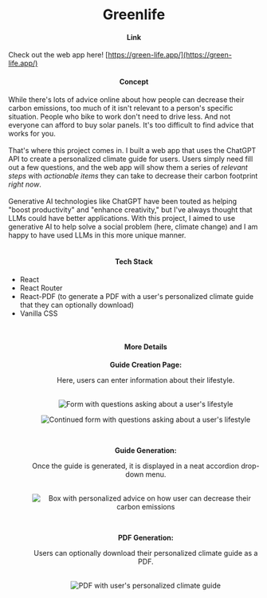 <h1 align="center">Greenlife</h1>



<h4 align="center">Link</h4>

Check out the web app here! [https://green-life.app/](https://green-life.app/) 
<br />



<h4 align="center">Concept</h4>
While there's lots of advice online about how people can decrease their carbon emissions, too much of it isn't relevant to a person's specific situation. People who bike to work don't need to drive less. And not everyone can afford to buy solar panels. It's too difficult to find advice that works for you.
<br />
<br />
That's where this project comes in. I built a web app that uses the ChatGPT API to create a personalized climate guide for users. Users simply need fill out a few questions, and the web app will show them a series of <em>relevant steps</em> with <em>actionable items</em> they can take to decrease their carbon footprint <em>right now</em>. 
<br />
<br />
Generative AI technologies like ChatGPT have been touted as helping "boost productivity" and "enhance creativity," but I've always thought that LLMs could have better applications. With this project, I aimed to use generative AI to help solve a social problem (here, climate change) and I am happy to have used LLMs in this more unique manner. 
<br />
<br />



<h4 align="center">Tech Stack</h4>
<ul>
    <li>React</li>
    <li>React Router</li>
    <li>React-PDF (to generate a PDF with a user's personalized climate guide that they can optionally download)</li>
    <li>Vanilla CSS</li>
<ul>

<br />



<h4 align="center">More Details</h4>
<div align="center">
<p><strong>Guide Creation Page:</strong></p>
Here, users can enter information about their lifestyle.

<br />
<br />

![Form with questions asking about a user's lifestyle](https://github.com/user-attachments/assets/776d0ada-8e7d-4e4e-a940-7a7b70451a65)

![Continued form with questions asking about a user's lifestyle](https://github.com/user-attachments/assets/70c48328-c842-40c3-b2f5-94f49c0af96c)

<br />

<p><strong>Guide Generation:</strong></p> 
Once the guide is generated, it is displayed in a neat accordion drop-down menu. 

<br />
<br />

![Box with personalized advice on how user can decrease their carbon emissions](https://github.com/user-attachments/assets/ca1d078d-f1db-42f1-a334-d470a5d394c5)

<br />

<p><strong>PDF Generation:</strong></p> 
Users can optionally download their personalized climate guide as a PDF.  

<br />
<br />

![PDF with user's personalized climate guide](https://github.com/user-attachments/assets/c02f1c2a-5f38-47d8-876f-d39ac2d59d03)

<br />
</div>

